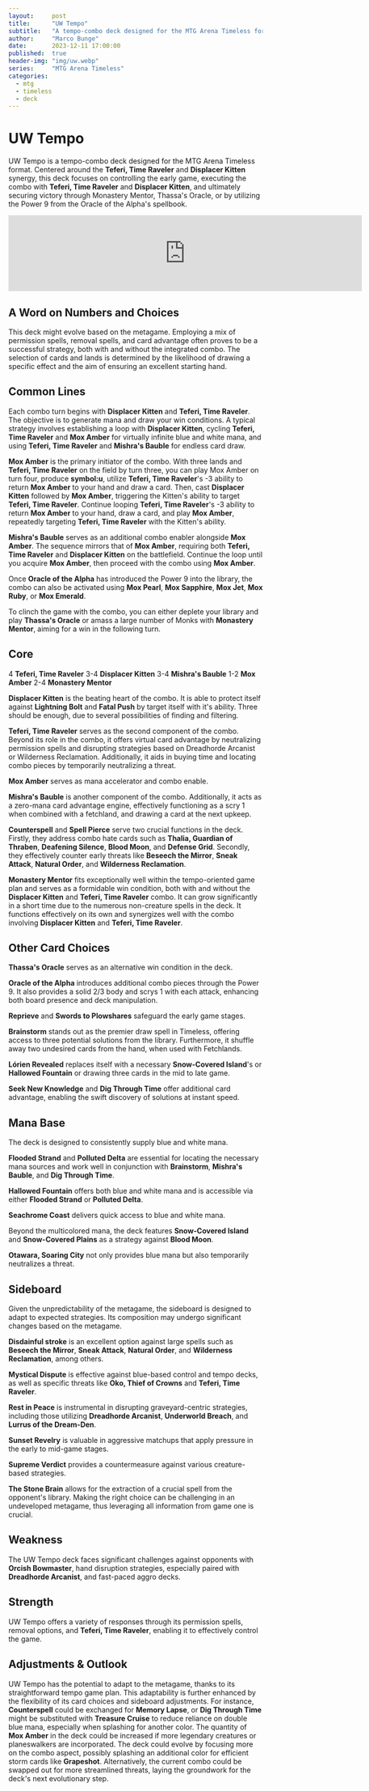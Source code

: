 ```yaml
---
layout:     post
title:      "UW Tempo"
subtitle:   "A tempo-combo deck designed for the MTG Arena Timeless format. "
author:     "Marco Bunge"
date:       2023-12-11 17:00:00
published:  true
header-img: "img/uw.webp"
series:     "MTG Arena Timeless"
categories:
  - mtg
  - timeless
  - deck
---
```


# UW Tempo

UW Tempo is a tempo-combo deck designed for the MTG Arena Timeless format. Centered around the **Teferi, Time Raveler** and **Displacer Kitten** synergy, this deck focuses on controlling the early game, executing the combo with **Teferi, Time Raveler** and **Displacer Kitten**, and ultimately securing victory through Monastery Mentor, Thassa's Oracle, or by utilizing the Power 9 from the Oracle of the Alpha's spellbook.

<iframe src="https://www.moxfield.com/embed/9OntxpFr0E-M7h_OtgSvcA" id="moxfield-frame-1" frameBorder="0" width="700px" onload="moxfieldOnLoad(event)"></iframe>

## A Word on Numbers and Choices

This deck might evolve based on the metagame. Employing a mix of permission spells, removal spells, and card advantage often proves to be a successful strategy, both with and without the integrated combo. The selection of cards and lands is determined by the likelihood of drawing a specific effect and the aim of ensuring an excellent starting hand.

## Common Lines

Each combo turn begins with **Displacer Kitten** and **Teferi, Time Raveler**. The objective is to generate mana and draw your win conditions. A typical strategy involves establishing a loop with **Displacer Kitten**, cycling **Teferi, Time Raveler** and **Mox Amber** for virtually infinite blue and white mana, and using **Teferi, Time Raveler** and **Mishra's Bauble** for endless card draw.

**Mox Amber** is the primary initiator of the combo. With three lands and **Teferi, Time Raveler** on the field by turn three, you can play Mox Amber on turn four, produce **symbol:u**, utilize **Teferi, Time Raveler**'s -3 ability to return **Mox Amber** to your hand and draw a card. Then, cast **Displacer Kitten** followed by **Mox Amber**, triggering the Kitten's ability to target **Teferi, Time Raveler**. Continue looping **Teferi, Time Raveler**'s -3 ability to return **Mox Amber** to your hand, draw a card, and play **Mox Amber**, repeatedly targeting **Teferi, Time Raveler** with the Kitten's ability.

**Mishra's Bauble** serves as an additional combo enabler alongside **Mox Amber**. The sequence mirrors that of **Mox Amber**, requiring both **Teferi, Time Raveler** and **Displacer Kitten** on the battlefield. Continue the loop until you acquire **Mox Amber**, then proceed with the combo using **Mox Amber**.

Once **Oracle of the Alpha** has introduced the Power 9 into the library, the combo can also be activated using **Mox Pearl**, **Mox Sapphire**, **Mox Jet**, **Mox Ruby**, or **Mox Emerald**.

To clinch the game with the combo, you can either deplete your library and play **Thassa's Oracle** or amass a large number of Monks with **Monastery Mentor**, aiming for a win in the following turn.

## Core

4 **Teferi, Time Raveler**
3-4 **Displacer Kitten**
3-4 **Mishra's Bauble**
1-2 **Mox Amber**
2-4 **Monastery Mentor**

**Displacer Kitten** is the beating heart of the combo. It is able to protect itself against **Lightning Bolt** and **Fatal Push** by target itself with it's ability. Three should be enough, due to several possibilities of finding and filtering.

**Teferi, Time Raveler** serves as the second component of the combo. Beyond its role in the combo, it offers virtual card advantage by neutralizing permission spells and disrupting strategies based on Dreadhorde Arcanist or Wilderness Reclamation. Additionally, it aids in buying time and locating combo pieces by temporarily neutralizing a threat.

**Mox Amber** serves as mana accelerator and combo enable.

**Mishra's Bauble** is another component of the combo. Additionally, it acts as a zero-mana card advantage engine, effectively functioning as a scry 1 when combined with a fetchland, and drawing a card at the next upkeep.

**Counterspell** and **Spell Pierce** serve two crucial functions in the deck. Firstly, they address combo hate cards such as **Thalia, Guardian of Thraben**, **Deafening Silence**, **Blood Moon**, and **Defense Grid**. Secondly, they effectively counter early threats like **Beseech the Mirror**, **Sneak Attack**, **Natural Order**, and **Wilderness Reclamation**. 

**Monastery Mentor** fits exceptionally well within the tempo-oriented game plan and serves as a formidable win condition, both with and without the **Displacer Kitten** and **Teferi, Time Raveler** combo. It can grow significantly in a short time due to the numerous non-creature spells in the deck. It functions effectively on its own and synergizes well with the combo involving **Displacer Kitten** and **Teferi, Time Raveler**.

## Other Card Choices

**Thassa's Oracle** serves as an alternative win condition in the deck.

**Oracle of the Alpha** introduces additional combo pieces through the Power 9. It also provides a solid 2/3 body and scrys 1 with each attack, enhancing both board presence and deck manipulation.

**Reprieve** and **Swords to Plowshares** safeguard the early game stages.

**Brainstorm** stands out as the premier draw spell in Timeless, offering access to three potential solutions from the library. Furthermore, it shuffle away two undesired cards from the hand, when used with Fetchlands.

**Lórien Revealed** replaces itself with a necessary **Snow-Covered Island**'s or **Hallowed Fountain** or drawing three cards in the mid to late game.

**Seek New Knowledge** and **Dig Through Time** offer additional card advantage, enabling the swift discovery of solutions at instant speed.

## Mana Base

The deck is designed to consistently supply blue and white mana.

**Flooded Strand** and **Polluted Delta** are essential for locating the necessary mana sources and work well in conjunction with **Brainstorm**, **Mishra's Bauble**, and **Dig Through Time**.

**Hallowed Fountain** offers both blue and white mana and is accessible via either **Flooded Strand** or **Polluted Delta**.

**Seachrome Coast** delivers quick access to blue and white mana.

Beyond the multicolored mana, the deck features **Snow-Covered Island** and **Snow-Covered Plains** as a strategy against **Blood Moon**.

**Otawara, Soaring City** not only provides blue mana but also temporarily neutralizes a threat.


## Sideboard

Given the unpredictability of the metagame, the sideboard is designed to adapt to expected strategies. Its composition may undergo significant changes based on the metagame.

**Disdainful stroke** is an excellent option against large spells such as **Beseech the Mirror**, **Sneak Attack**, **Natural Order**, and **Wilderness Reclamation**, among others.

**Mystical Dispute** is effective against blue-based control and tempo decks, as well as specific threats like **Oko, Thief of Crowns** and **Teferi, Time Raveler**.

**Rest in Peace** is instrumental in disrupting graveyard-centric strategies, including those utilizing **Dreadhorde Arcanist**, **Underworld Breach**, and **Lurrus of the Dream-Den**.

**Sunset Revelry** is valuable in aggressive matchups that apply pressure in the early to mid-game stages.

**Supreme Verdict** provides a countermeasure against various creature-based strategies.

**The Stone Brain** allows for the extraction of a crucial spell from the opponent's library. Making the right choice can be challenging in an undeveloped metagame, thus leveraging all information from game one is crucial.

## Weakness

The UW Tempo deck faces significant challenges against opponents with **Orcish Bowmaster**, hand disruption strategies, especially paired with **Dreadhorde Arcanist**, and fast-paced aggro decks.

## Strength

UW Tempo offers a variety of responses through its permission spells, removal options, and **Teferi, Time Raveler**, enabling it to effectively control the game.

## Adjustments & Outlook

UW Tempo has the potential to adapt to the metagame, thanks to its straightforward tempo game plan. This adaptability is further enhanced by the flexibility of its card choices and sideboard adjustments. For instance, **Counterspell** could be exchanged for **Memory Lapse**, or **Dig Through Time** might be substituted with **Treasure Cruise** to reduce reliance on double blue mana, especially when splashing for another color. The quantity of **Mox Amber** in the deck could be increased if more legendary creatures or planeswalkers are incorporated. The deck could evolve by focusing more on the combo aspect, possibly splashing an additional color for efficient storm cards like **Grapeshot**. Alternatively, the current combo could be swapped out for more streamlined threats, laying the groundwork for the deck's next evolutionary step.
